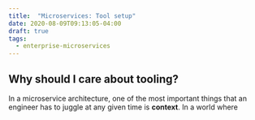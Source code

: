 ```yaml
---
title:  "Microservices: Tool setup"
date: 2020-08-09T09:13:05-04:00
draft: true
tags:
  - enterprise-microservices
---
```


## Why should I care about tooling?
In a microservice architecture, one of the most important things that an engineer has to juggle at any given time is **context**. In a world where